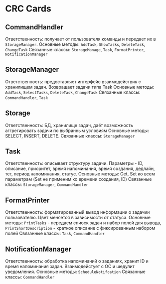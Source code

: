 # CRC Cards

## CommandHandler

Ответственность: получает от пользователя команды и передает их в `StorageManager`.
Основные методы: `AddTask`, `ShowTasks`, `DeleteTask`, `ChangeTask`
Связанные классы: `StorageManage`, `Task`, `FormatPrinter`, `NotificationManager`

## StorageManager

Ответственность: предоставляет интерфейс взаимодействия с хранилищем задач. Возвращает задачи типа Task
Основные методы: `AddTask`, `SelectTasks`, `DeleteTask`, `ChangeTask`
Связанные классы: `CommandHandler`, `Task`

## Storage

Ответственность: БД, хранилище задач, даёт возможность аггрегировать задачи по выбранным условиям
Основные методы: SELECT, INSERT, DELETE.
Связанные классы: `StorageManager`

## Task

Ответственность: описывает структуру задачи.
Параметры - ID, описание, приоритет, время напоминания, время создания, дедлайн, тег, период напоминания, статус.
Основные методы: Get, Set ко всем параметрам (Set не применим ко времени создания, ID)
Связанные классы: `StorageManager`, `CommandHandler`

## FormatPrinter

Ответственность: форматированный вывод информации о задачии пользователю. Цвет меняется в зависимости от статуса.
Основные методы: `PrintTasks` - передаем спиоск задач и набор полей для вывода, `PrintShortDescription` - краткое описание с фиксированным набором полей 
Связанные классы: `Task`, `CommandHandler`

## NotificationManager

Ответственность: обработка напоминаний о заданиях, хранит ID и время напоминания задач. Взаимодейстует с ОС и шедулит уведомления.
Основные методы: `ScheduleNotifcation`
Связанные классы: `CommandHandler`

